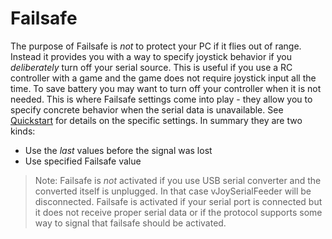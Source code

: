 # Failsafe

The purpose of Failsafe is _not_ to protect your PC if it flies out of range.
Instead it provides you with a way to specify joystick behavior if you _deliberately_
turn off your serial source. This is useful if you use a RC controller with a game
and the game does not require joystick input all the time. To save battery you
may want to turn off your controller when it is not needed. This is where Failsafe
settings come into play - they allow you to specify concrete behavior when
the serial data is unavailable. See [Quickstart](Quickstart.md) for details on the specific
settings. In summary they are two kinds:
* Use the _last_ values before the signal was lost
* Use specified Failsafe value

> Note: Failsafe is _not_ activated if you use USB serial converter and the
converted itself is unplugged. In that case vJoySerialFeeder will be disconnected.
Failsafe is activated if your serial port is connected but it does not
receive proper serial data or if the protocol supports some way to signal
that failsafe should be activated.